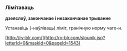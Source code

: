 ### Лімітаваць
**дзеяслоў, закончанае і незакончанае трыванне**

Устанавіць (-наўліваць) ліміт, гранічную норму чаго-н.

<a rel="author">[http://rv-blr.com/](http://rv-blr.com/slounik.jsp?letterId=0&maskId=0&pageId=1543)</a>
